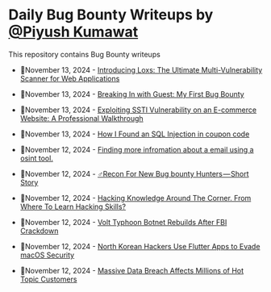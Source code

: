 # Daily Bug Bounty Writeups by [@Piyush Kumawat](https://twitter.com/piyush_supiy) 
This repository contains Bug Bounty writeups

<!-- BLOG-POST-LIST:START -->
 - 💯November 13, 2024 - [Introducing Loxs: The Ultimate Multi-Vulnerability Scanner for Web Applications](https://anishalx.medium.com/introducing-loxs-the-ultimate-multi-vulnerability-scanner-for-web-applications-907ed2b2004b?source=rss------bug_bounty-5) 

 - 💯November 13, 2024 - [Breaking In with Guest: My First Bug Bounty](https://ghostman01.medium.com/guest-admin-a7c70aa10ddb?source=rss------bug_bounty-5) 

 - 💯November 13, 2024 - [Exploiting SSTI Vulnerability on an E-commerce Website: A Professional Walkthrough](https://medium.com/@MianHammadx0root/exploiting-ssti-vulnerability-on-an-e-commerce-website-a-professional-walkthrough-6cc95afb2b38?source=rss------bug_bounty-5) 

 - 💯November 13, 2024 - [How I Found an SQL Injection in coupon code](https://medium.com/@gheeX/how-i-found-an-sql-injection-in-coupon-code-f31d6eb1a720?source=rss------bug_bounty-5) 

 - 💯November 12, 2024 - [Finding more infromation about a email using a osint tool.](https://osintteam.blog/finding-more-infromation-about-a-email-using-a-osint-tool-d557a0579414?source=rss------bug_bounty-5) 

 - 💯November 12, 2024 - [️‍♂️Recon For New Bug bounty Hunters — Short Story](https://sud-defcon.medium.com/%EF%B8%8F-%EF%B8%8Frecon-for-new-bug-bounty-hunters-short-story-2992e780fbbb?source=rss------bug_bounty-5) 

 - 💯November 12, 2024 - [Hacking Knowledge Around The Corner. From Where To Learn Hacking Skills?](https://medium.com/meetcyber/hacking-knowledge-around-the-corner-c2a48214d052?source=rss------bug_bounty-5) 

 - 💯November 12, 2024 - [Volt Typhoon Botnet Rebuilds After FBI Crackdown](https://medium.com/@wiretor/volt-typhoon-botnet-rebuilds-after-fbi-crackdown-e23a74459ff6?source=rss------bug_bounty-5) 

 - 💯November 12, 2024 - [North Korean Hackers Use Flutter Apps to Evade macOS Security](https://medium.com/@wiretor/north-korean-hackers-use-flutter-apps-to-evade-macos-security-e22221dd9696?source=rss------bug_bounty-5) 

 - 💯November 12, 2024 - [Massive Data Breach Affects Millions of Hot Topic Customers](https://medium.com/@wiretor/massive-data-breach-affects-millions-of-hot-topic-customers-b03fe562e0f7?source=rss------bug_bounty-5) 
<!-- BLOG-POST-LIST:END -->
